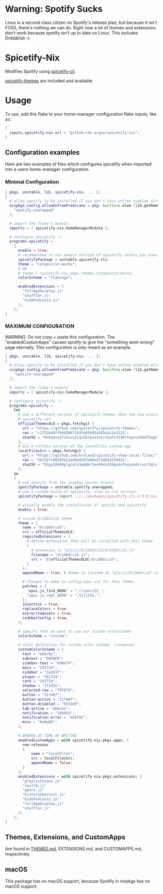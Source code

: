 # Warning: Spotify Sucks
Linux is a second class citizen on Spotify's release plan, but because it isn't FOSS, there's nothing we can do. Right now a lot of themes and extensions don't work because spotify isn't up to date on Linux. This includes Dribbblish :(

# Spicetify-Nix

Modifies Spotify using [spicetify-cli](https://github.com/khanhas/spicetify-cli).

[spicetify-themes](https://github.com/morpheusthewhite/spicetify-themes) are included and available.

# Usage

To use, add this flake to your home-manager configuration flake inputs, like so:
```nix
{
  inputs.spicetify-nix.url = "github:the-argus/spicetify-nix";
}
```
## Configuration examples

Here are two examples of files which configures spicetify when imported into a users home-manager configuration.

### Minimal Configuration
```nix
{ pkgs, unstable, lib, spicetify-nix, ... }:
{
  # allow spotify to be installed if you don't have unfree enabled already
  nixpkgs.config.allowUnfreePredicate = pkg: builtins.elem (lib.getName pkg) [
    "spotify-unwrapped"
  ];

  # import the flake's module
  imports = [ spicetify-nix.homeManagerModule ];

  # configure spicetify :)
  programs.spicetify =
    {
      enable = true;
      # recommended to use newest version of spicetify unless you know what you're doing
      spicetifyPackage = unstable.spicetify-cli;
      theme = "catppuccin-mocha";
      # OR 
      # theme = spicetify-nix.pkgs.themes.catppuccin-mocha;
      colorScheme = "flamingo";

      enabledExtensions = [
        "fullAppDisplay.js"
        "shuffle+.js"
        "hidePodcasts.js"
      ];
    };
}
```

### MAXIMUM CONFIGURATION
WARNING: Do not copy + paste this configuration. The "enabledCustomApps" causes spotify to give the "something went wrong" page eternally. This configuration is only meant as an example.
```nix
{ pkgs, unstable, lib, spicetify-nix, ... }:
{
  # allow spotify to be installed if you don't have unfree enabled already
  nixpkgs.config.allowUnfreePredicate = pkg: builtins.elem (lib.getName pkg) [
    "spotify-unwrapped"
  ];

  # import the flake's module
  imports = [ spicetify-nix.homeManagerModule ];

  # configure spicetify :)
  programs.spicetify =
    let
      # use a different version of spicetify-themes than the one provided by
      # spicetify-nix
      officialThemesOLD = pkgs.fetchgit {
        url = "https://github.com/spicetify/spicetify-themes";
        rev = "c2751b48ff9693867193fe65695a585e3c2e2133";
        sha256 = "0rbqaxvyfz2vvv3iqik5rpsa3aics5a7232167rmyvv54m475agk";
      };
      # pin a certain version of the localFiles custom app
      localFilesSrc = pkgs.fetchgit {
        url = "https://github.com/hroland/spicetify-show-local-files/";
        rev = "1bfd2fc80385b21ed6dd207b00a371065e53042e";
        sha256 = "01gy16b69glqcalz1wm8kr5wsh94i419qx4nfmsavm4rcvcr3qlx";
      };
    in
    {
      # use spotify from the nixpkgs master branch
      spotifyPackage = unstable.spotify-unwrapped;
      # use a custom build of spicetify, also an old version.
      spicetifyPackage = import ../../packages/spicetify-cli-2.9.9.nix { inherit pkgs; };

      # actually enable the installation of spotify and spicetify
      enable = true;

      # custom Dribbblish theme
      theme = {
        name = "Dribbblish";
        src = officialThemesOLD;
        requiredExtensions = [
          # define extensions that will be installed with this theme
          {
            # extension is "${src}/Dribbblish/dribbblish.js"
            filename = "dribbblish.js";
            src = "${officialThemesOLD}/Dribbblish";
          }
        ];
        appendName = true; # theme is located at "${src}/Dribbblish" not just "${src}"

        # changes to make to config-xpui.ini for this theme:
        patches = {
          "xpui.js_find_8008" = ",(\\w+=)32,";
          "xpui.js_repl_8008" = ",$\{1}56,";
        };
        injectCss = true;
        replaceColors = true;
        overwriteAssets = true;
        sidebarConfig = true;
      };

      # specify that we want to use our custom colorscheme
      colorScheme = "custom";
      
      # color definition for custom color scheme. (rosepine)
      customColorScheme = {
        text = "ebbcba";
        subtext = "F0F0F0";
        sidebar-text = "e0def4";
        main = "191724";
        sidebar = "2a2837";
        player = "191724";
        card = "191724";
        shadow = "1f1d2e";
        selected-row = "797979";
        button = "31748f";
        button-active = "31748f";
        button-disabled = "555169";
        tab-active = "ebbcba";
        notification = "1db954";
        notification-error = "eb6f92";
        misc = "6e6a86";
      };
      
      # BROKEN AT TIME OF WRITING
      enabledCustomApps = with spicetify-nix.pkgs.apps; [
        new-releases
        {
            name = "localFiles";
            src = localFilesSrc;
            appendName = false;
        }
      ];
      enabledExtensions = with spicetify-nix.pkgs.extensions; [
        "playlistIcons.js"
        "lastfm.js"
        "genre.js"
        "historyShortcut.js"
        "hidePodcasts.js"
        "fullAppDisplay.js"
        "shuffle+.js"
      ];
    };
}
```

## Themes, Extensions, and CustomApps

Are found in [THEMES.md](./THEMES.md), EXTENSIONS.md, and CUSTOMAPPS.md, respectively.

## macOS
This package has no macOS support, because Spotify in nixpkgs has no macOS support.
